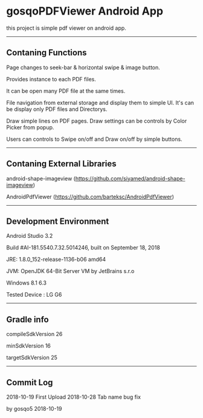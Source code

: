 # gosqoPDFViewer Android App
  this project is simple pdf viewer on android app.

***

## Contaning Functions
  Page changes to seek-bar & horizontal swipe & image button.

  Provides instance to each PDF files.

  It can be open many PDF file at the same times.

  File navigation from external storage and display them to simple UI. It's can be display only PDF files and Directorys.

  Draw simple lines on PDF pages. Draw settings can be controls by Color Picker from popup.

  Users can controls to Swipe on/off and Draw on/off by simple buttons.

***

## Contaning External Libraries
  android-shape-imageview (https://github.com/siyamed/android-shape-imageview)

  AndroidPdfViewer (https://github.com/barteksc/AndroidPdfViewer)

***

## Development Environment
  Android Studio 3.2

  Build #AI-181.5540.7.32.5014246, built on September 18, 2018

  JRE: 1.8.0_152-release-1136-b06 amd64

  JVM: OpenJDK 64-Bit Server VM by JetBrains s.r.o

  Windows 8.1 6.3

  Tested Device : LG G6

***

## Gradle info
  compileSdkVersion 26

  minSdkVersion 16

  targetSdkVersion 25

  ***

## Commit Log
  2018-10-19 First Upload
  2018-10-28 Tab name bug fix

by gosqo5 2018-10-19
